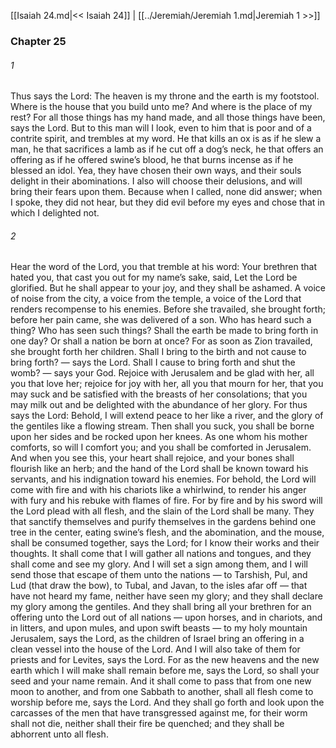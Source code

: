 [[Isaiah 24.md|<< Isaiah 24]]  |  [[../Jeremiah/Jeremiah 1.md|Jeremiah 1 >>]]

### Chapter 25
###### 1
Thus says the Lord: The heaven is my throne and the earth is my footstool. Where is the house that you build unto me? And where is the place of my rest? For all those things has my hand made, and all those things have been, says the Lord. But to this man will I look, even to him that is poor and of a contrite spirit, and trembles at my word. He that kills an ox is as if he slew a man, he that sacrifices a lamb as if he cut off a dog’s neck, he that offers an offering as if he offered swine’s blood, he that burns incense as if he blessed an idol. Yea, they have chosen their own ways, and their souls delight in their abominations. I also will choose their delusions, and will bring their fears upon them. Because when I called, none did answer; when I spoke, they did not hear, but they did evil before my eyes and chose that in which I delighted not.

###### 2
Hear the word of the Lord, you that tremble at his word: Your brethren that hated you, that cast you out for my name’s sake, said, Let the Lord be glorified. But he shall appear to your joy, and they shall be ashamed. A voice of noise from the city, a voice from the temple, a voice of the Lord that renders recompense to his enemies. Before she travailed, she brought forth; before her pain came, she was delivered of a son. Who has heard such a thing? Who has seen such things? Shall the earth be made to bring forth in one day? Or shall a nation be born at once? For as soon as Zion travailed, she brought forth her children. Shall I bring to the birth and not cause to bring forth? — says the Lord. Shall I cause to bring forth and shut the womb? — says your God. Rejoice with Jerusalem and be glad with her, all you that love her; rejoice for joy with her, all you that mourn for her, that you may suck and be satisfied with the breasts of her consolations; that you may milk out and be delighted with the abundance of her glory. For thus says the Lord: Behold, I will extend peace to her like a river, and the glory of the gentiles like a flowing stream. Then shall you suck, you shall be borne upon her sides and be rocked upon her knees. As one whom his mother comforts, so will I comfort you; and you shall be comforted in Jerusalem. And when you see this, your heart shall rejoice, and your bones shall flourish like an herb; and the hand of the Lord shall be known toward his servants, and his indignation toward his enemies. For behold, the Lord will come with fire and with his chariots like a whirlwind, to render his anger with fury and his rebuke with flames of fire. For by fire and by his sword will the Lord plead with all flesh, and the slain of the Lord shall be many. They that sanctify themselves and purify themselves in the gardens behind one tree in the center, eating swine’s flesh, and the abomination, and the mouse, shall be consumed together, says the Lord; for I know their works and their thoughts. It shall come that I will gather all nations and tongues, and they shall come and see my glory. And I will set a sign among them, and I will send those that escape of them unto the nations — to Tarshish, Pul, and Lud (that draw the bow), to Tubal, and Javan, to the isles afar off — that have not heard my fame, neither have seen my glory; and they shall declare my glory among the gentiles. And they shall bring all your brethren for an offering unto the Lord out of all nations — upon horses, and in chariots, and in litters, and upon mules, and upon swift beasts — to my holy mountain Jerusalem, says the Lord, as the children of Israel bring an offering in a clean vessel into the house of the Lord. And I will also take of them for priests and for Levites, says the Lord. For as the new heavens and the new earth which I will make shall remain before me, says the Lord, so shall your seed and your name remain. And it shall come to pass that from one new moon to another, and from one Sabbath to another, shall all flesh come to worship before me, says the Lord. And they shall go forth and look upon the carcasses of the men that have transgressed against me, for their worm shall not die, neither shall their fire be quenched; and they shall be abhorrent unto all flesh.